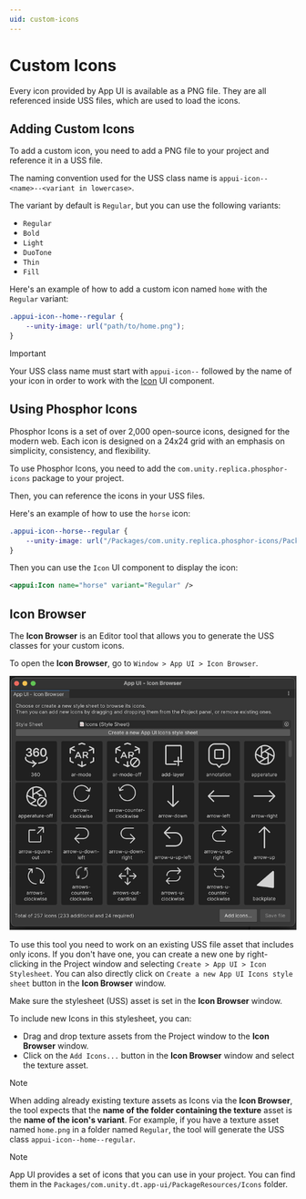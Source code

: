 ```yaml
---
uid: custom-icons
---
```


# Custom Icons

Every icon provided by App UI is available as a PNG file.
They are all referenced inside USS files, which are used to load the icons.

## Adding Custom Icons

To add a custom icon, you need to add a PNG file to your project and reference it in a USS file.

The naming convention used for the USS class name is `appui-icon--<name>--<variant in lowercase>`.

The variant by default is `Regular`, but you can use the following variants:

- `Regular`
- `Bold`
- `Light`
- `DuoTone`
- `Thin`
- `Fill`

Here's an example of how to add a custom icon named `home` with the `Regular` variant:

```css
.appui-icon--home--regular {
    --unity-image: url("path/to/home.png");
}
```

> [!IMPORTANT]
> Your USS class name must start with `appui-icon--` followed by the name of your icon
> in order to work with the [Icon](xref:Unity.AppUI.UI.Icon) UI component.

## Using Phosphor Icons

Phosphor Icons is a set of over 2,000 open-source icons, designed for the modern web.
Each icon is designed on a 24x24 grid with an emphasis on simplicity, consistency, and flexibility.

To use Phosphor Icons, you need to add the `com.unity.replica.phosphor-icons` package to your project.

Then, you can reference the icons in your USS files.

Here's an example of how to use the `horse` icon:

```css
.appui-icon--horse--regular {
    --unity-image: url("/Packages/com.unity.replica.phosphor-icons/PackageResources/Icons/regular/horse.png");
}
```

Then you can use the `Icon` UI component to display the icon:

```xml
<appui:Icon name="horse" variant="Regular" />
```

## Icon Browser

The **Icon Browser** is an Editor tool that allows you to generate the USS classes 
for your custom icons.

To open the **Icon Browser**, go to `Window > App UI > Icon Browser`.

<p align="center">
  <img src="images/icon-browser.png" alt="Icon Browser">
</p>

To use this tool you need to work on an existing USS file asset that includes only icons.
If you don't have one, you can create a new one by right-clicking in the Project window 
and selecting `Create > App UI > Icon Stylesheet`. 
You can also directly click on `Create a new App UI Icons style sheet` 
button in the **Icon Browser** window.

Make sure the stylesheet (USS) asset is set in the **Icon Browser** window.

To include new Icons in this stylesheet, you can:
- Drag and drop texture assets from the Project window to the **Icon Browser** window.
- Click on the `Add Icons...` button in the **Icon Browser** window and select the texture asset.

> [!NOTE]
> When adding already existing texture assets as Icons via the **Icon Browser**,
> the tool expects that the **name of the folder containing the texture** asset is 
> the **name of the icon's variant**.
> For example, if you have a texture asset named `home.png` in a folder named `Regular`,
> the tool will generate the USS class `appui-icon--home--regular`.

> [!NOTE]
> App UI provides a set of icons that you can use in your project. 
> You can find them in the `Packages/com.unity.dt.app-ui/PackageResources/Icons` folder.